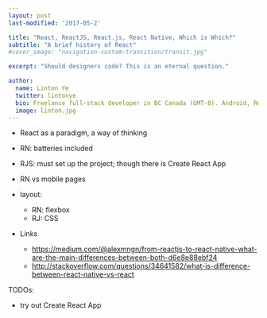 ```yaml
---
layout: post
last-modified: '2017-05-2'

title: "React, ReactJS, React.js, React Native, Which is Which?"
subtitle: "A brief history of React"
#cover_image: "navigation-custom-transition/transit.jpg"

excerpt: "Should designers code? This is an eternal question."

author:
  name: Linton Ye
  twitter: lintonye
  bio: Freelance full-stack developer in BC Canada (GMT-8). Android, React Native, Node.js, MongoDB, PostgreSQL. <a href="mailto:linton@jimulabs.com">Contact me.</a>
  image: linton.jpg
---
```


- React as a paradigm, a way of thinking
- RN: batteries included
- RJS: must set up the project; though there is Create React App
- RN vs mobile pages

- layout:
  - RN: flexbox
  - RJ: CSS

- Links
  - https://medium.com/@alexmngn/from-reactjs-to-react-native-what-are-the-main-differences-between-both-d6e8e88ebf24
  - http://stackoverflow.com/questions/34641582/what-is-difference-between-react-native-vs-react

TODOs:
- try out Create React App

<a name="endofpost">
